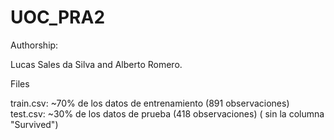 # UOC_PRA2

Authorship:

Lucas Sales da Silva and Alberto Romero.

Files

train.csv: ~70% de los datos de entrenamiento (891 observaciones)
test.csv: ~30% de los datos de prueba (418 observaciones) ( sin la columna "Survived")
